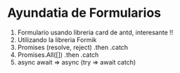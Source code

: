 # Ayundatia de Formularios

1. Formulario usando libreria card de antd, interesante !!
2. Utilizando la libreria Formik
3. Promises (resolve, reject) .then .catch
4. Promises.All([]) .then .catch
5. async await => async (try => await catch)
